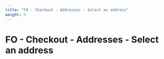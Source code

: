 ```yaml
---
title: "FO - Checkout - Addresses - Select an address"
weight: 3
---
```


# FO - Checkout - Addresses - Select an address
